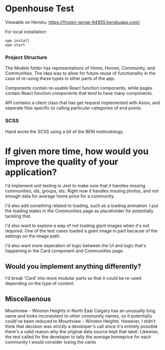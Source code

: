 # Openhouse Test

Viewable on Heroku: https://frozen-gorge-64955.herokuapp.com/

For local installation:

```
npm install
npm start
````

### Project Structure

The Models folder has representations of Home, Homes, Community, and Communities. The idea was to allow for future reuse of functionality in the case of re-using these types in other parts of the app.

Components contain re-usable React function components, while pages contain React function components that tend to have many components.

API contains a client class that has get request implemented with Axios, and seperate files specific to calling particular categories of end points.

### SCSS

Hand wrote the SCSS using a bit of the BEM methodology.

# If given more time, how would you improve the quality of your application?
I'd implement unit testing in Jest to make sure that it handles missing communities, ids, groups, etc. Right now it handles missing photos, and not enough data for average home price for a community.

I'd also add something related to loading, such as a loading animation. I put the loading states in the Communities page as placeholder for potentially tackling that.

I'd also want to explore a way of not loading giant images when it's not required. One of the test cases loaded a giant image in part because of the settings on the image path. 

I'd also want more seperation of logic between the UI and logic that's happening in the Card component and Communities page.

## Would you implement anything differently?

I'd break 'Card' into more modular parts so that it could be re-used depending on the type of content. 

## Miscellaenous
Mountview - Winston Heights in North East Calgary has an unusually long name and looks inconsistent to other community names, so it potentially could've been reduced to Mountview - Winston Heights. However, I didn't think that decision was strictly a developer's call since it's entirely possible there's a valid reason why the original data source kept that label. Likewise, the test called for the developer to tally the average homeprice for each community I would consider losing the cents 

